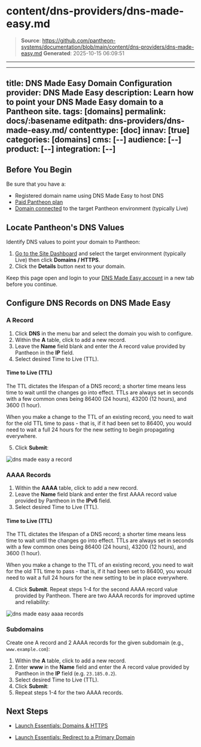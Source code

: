 # content/dns-providers/dns-made-easy.md

> **Source**: https://github.com/pantheon-systems/documentation/blob/main/content/dns-providers/dns-made-easy.md
> **Generated**: 2025-10-15 06:09:51

---

---
title: DNS Made Easy Domain Configuration
provider: DNS Made Easy
description: Learn how to point your DNS Made Easy domain to a Pantheon site.
tags: [domains]
permalink: docs/:basename
editpath: dns-providers/dns-made-easy.md/
contenttype: [doc]
innav: [true]
categories: [domains]
cms: [--]
audience: [--]
product: [--]
integration: [--]
---
## Before You Begin
Be sure that you have a:

- Registered domain name using DNS Made Easy to host DNS
- [Paid Pantheon plan](/guides/launch/plans)
- [Domain connected](/guides/launch/domains) to the target Pantheon environment (typically Live)

## Locate Pantheon's DNS Values
Identify DNS values to point your domain to Pantheon:

1. [Go to the Site Dashboard](/guides/account-mgmt/workspace-sites-teams/sites#site-dashboard) and select the target environment (typically <Icon icon="wavePulse" /> Live) then click **<Icon icon="global" /> Domains / HTTPS**.
2. Click the **Details** button next to your domain.

Keep this page open and login to your [DNS Made Easy account](https://cp.dnsmadeeasy.com/) in a new tab before you continue.

## Configure DNS Records on DNS Made Easy

### A Record
1. Click **DNS** in the menu bar and select the domain you wish to configure.
2. Within the **A** table, click <Icon icon="plus" /> to add a new record.
3. Leave the **Name** field blank and enter the A record value provided by Pantheon in the **IP** field.
4. Select desired Time to Live (TTL).

  <Accordion title="Learn More" id="ttl" icon="info-sign">

  #### Time to Live (TTL)

  The TTL dictates the lifespan of a DNS record; a shorter time means less time to wait until the changes go into effect. TTLs are always set in seconds with a few common ones being 86400 (24 hours),  43200 (12 hours), and 3600 (1 hour).

  When you make a change to the TTL of an existing record, you need to wait for the old TTL time to pass - that is, if it had been set to 86400, you would need to wait a full 24 hours for the new setting to begin propagating everywhere.

  </Accordion>

5. Click **Submit**:

  ![dns made easy a record](../../images/dns-made-easy-a-record.png)

### AAAA Records
1. Within the **AAAA** table, click <Icon icon="plus" /> to add a new record.
2. Leave the **Name** field blank and enter the first AAAA record value provided by Pantheon in the **IPv6** field.
3. Select desired Time to Live (TTL).

  <Accordion title="Learn More" id="ttl2" icon="info-sign">

  #### Time to Live (TTL)

  The TTL dictates the lifespan of a DNS record; a shorter time means less time to wait until the changes go into effect. TTLs are always set in seconds with a few common ones being 86400 (24 hours),  43200 (12 hours), and 3600 (1 hour).

  When you make a change to the TTL of an existing record, you need to wait for the old TTL time to pass - that is, if it had been set to 86400, you would need to wait a full 24 hours for the new setting to be in place everywhere.

  </Accordion>

4. Click **Submit**. Repeat steps 1-4 for the second AAAA record value provided by Pantheon. There are two AAAA records for improved uptime and reliability:

  ![dns made easy aaaa records](../../images/dns-made-easy-aaaa-records.png)

### Subdomains
Create one A record and 2 AAAA records for the given subdomain (e.g., `www.example.com`):

1. Within the **A** table, click <Icon icon="plus" /> to add a new record.
2. Enter **www** in the **Name** field and enter the A record value provided by Pantheon in the **IP** field (e.g. `23.185.0.2`).
3. Select desired Time to Live (TTL).
4. Click **Submit**:
5. Repeat steps 1-4 for the two AAAA records.

## Next Steps

* [Launch Essentials: Domains & HTTPS](/guides/launch/domains)

* [Launch Essentials: Redirect to a Primary Domain](/guides/launch/redirects)
